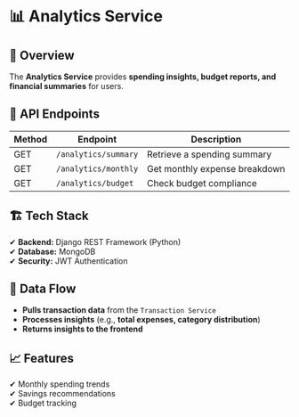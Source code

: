 # 📊 Analytics Service

## 📌 Overview
The **Analytics Service** provides **spending insights, budget reports, and financial summaries** for users.

## 🔗 API Endpoints
| Method | Endpoint               | Description |
|--------|------------------------|-------------|
| GET    | `/analytics/summary`   | Retrieve a spending summary |
| GET    | `/analytics/monthly`   | Get monthly expense breakdown |
| GET    | `/analytics/budget`    | Check budget compliance |

## 🏗️ Tech Stack
✔ **Backend:** Django REST Framework (Python)  
✔ **Database:** MongoDB  
✔ **Security:** JWT Authentication 

## 🔢 Data Flow
- **Pulls transaction data** from the `Transaction Service`
- **Processes insights** (e.g., **total expenses, category distribution**)
- **Returns insights to the frontend**  

## 📈 Features
✔ Monthly spending trends  
✔ Savings recommendations  
✔ Budget tracking  
